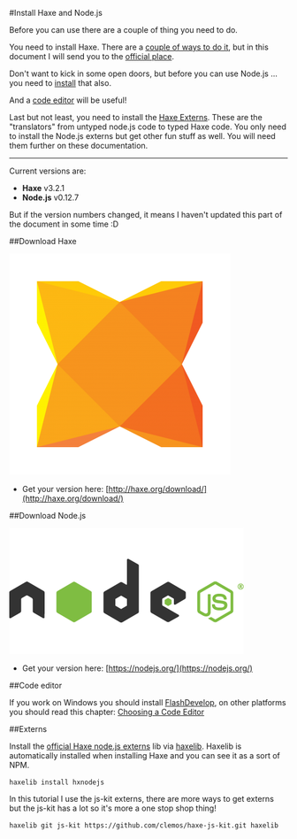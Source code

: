 #Install Haxe and Node.js

Before you can use there are a couple of thing you need to do.

You need to install Haxe. There are a [couple of ways to do it](../haxe/installation.md), but in this document I will send you to the [official place](#haxe).

Don't want to kick in some open doors, but before you can use Node.js ... you need to [install](#node) that also.

And a [code editor](#ide) will be useful!

Last but not least, you need to install the [Haxe Externs](#externs). These are the "translators" from untyped node.js code to typed Haxe code. You only need to install the Node.js externs but get other fun stuff as well. You will need them further on these documentation. 

----

Current versions are:  

* **Haxe** v3.2.1
* **Node.js** v0.12.7

But if the version numbers changed, it means I haven't updated this part of the document in some time :D

<a name="haxe"></a>
##Download Haxe

![](../img/haxe_logo.png)

* Get your version here: [http://haxe.org/download/](http://haxe.org/download/)

<a name="node"></a>
##Download Node.js

![](../img/nodejs_logo.png)

* Get your version here: [https://nodejs.org/](https://nodejs.org/)


<a name="ide"></a>
##Code editor

If you work on Windows you should install [FlashDevelop](http://www.flashdevelop.org), on other platforms you should read this chapter: [Choosing a Code Editor](../haxe/choosing-a-code-editor.md)


<a name="externs"></a>
##Externs

Install the [official Haxe node.js externs](https://github.com/HaxeFoundation/hxnodejs) lib via [haxelib](http://lib.haxe.org/p/hxnodejs/).
Haxelib is automatically installed when installing Haxe and you can see it as a sort of NPM.

```
haxelib install hxnodejs
```

In this tutorial I use the js-kit externs, there are more ways to get externs but the js-kit has a lot so it's more a one stop shop thing!   

```
haxelib git js-kit https://github.com/clemos/haxe-js-kit.git haxelib

```